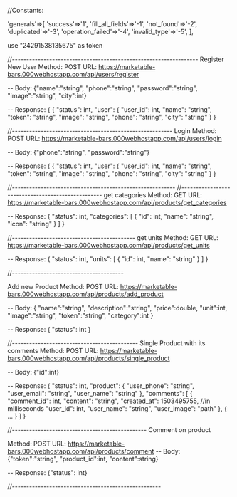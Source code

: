 //Constants:

'generals'=>[
    'success'=>'1',
    'fill_all_fields'=>'-1',
    'not_found'=>'-2',
    'duplicated'=>'-3',
    'operation_failed'=>'-4',
    'invalid_type'=>'-5',
],

use "24291538135675" as token

//-----------------------------------------------------------------
Register New User
Method: POST
URL: https://marketable-bars.000webhostapp.com/api/users/register

-- Body:
    {"name":"string", "phone":"string", "password":"string", "image":"string", "city":int}
        

-- Response:
{
    {
    "status": int,
    "user": {
        "user_id": int,
        "name": "string",
        "token": "string",
        "image": "string",
        "phone": "string",
        "city": "string"
    }
}

//--------------------------------------------------------
Login
Method: POST
URL: https://marketable-bars.000webhostapp.com/api/users/login

-- Body:
    {"phone":"string", "password":"string"}
        
-- Response:
{
    {
    "status": int,
    "user": {
        "user_id": int,
        "name": "string",
        "token": "string",
        "image": "string",
        "phone": "string",
        "city": "string"
    }
}

//---------------------------------------------------------
//--------------------------------------------------
get categories
Method: GET
URL: https://marketable-bars.000webhostapp.com/api/products/get_categories

-- Response:
{
    "status": int,
    "categories": [
        {
            "id": int,
            "name": "string",
            "icon": "string"
        }
    ]
}

//-------------------------------------------
get units
Method: GET
URL: https://marketable-bars.000webhostapp.com/api/products/get_units

-- Response:
{
    "status": int,
    "units": [
        {
            "id": int,
            "name": "string"
        }
    ]
}

//---------------------------------------

Add new Product
Method: POST
URL: https://marketable-bars.000webhostapp.com/api/products/add_product

-- Body: 
	{
		"name":"string", "description":"string", "price":double, 
		"unit":int, "image":"string", "token":"string", "category":int
	}

-- Response:
{
    "status": int
}

//--------------------------------------------
Single Product with its comments
Method: POST
URL: https://marketable-bars.000webhostapp.com/api/products/single_product

-- Body:
	{"id":int}

-- Response:
{
    "status": int,
    "product": {
        "user_phone": "string",
        "user_email": "string",
        "user_name": "string"
    },
    "comments": [
        {
            "comment_id": int,
            "content": "string",
            "created_at": 1503495755,  //in milliseconds
            "user_id": int,
            "user_name": "string",
            "user_image": "path"
        }, { ... }
    ]
}

//-----------------------------------------------
Comment on product

Method: POST
URL: https://marketable-bars.000webhostapp.com/api/products/comment
-- Body: 
	{"token":"string", "product_id":int, "content":string}

-- Response:
	{"status": int}



//----------------------------------------------------
